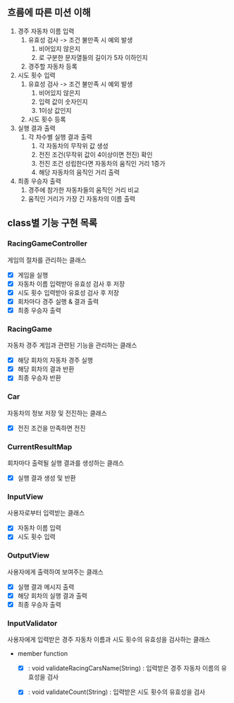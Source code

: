 ## 흐름에 따른 미션 이해

1. 경주 자동차 이름 입력
   1. 유효성 검사 -> 조건 불만족 시 예외 발생
      1. 비어있지 않은지
      2. 로 구분한 문자열들의 길이가 5자 이하인지
   2. 경주할 자동차 등록
2. 시도 횟수 입력
   1. 유효성 검사 -> 조건 불만족 시 예외 발생
      1. 비어있지 않은지
      2. 입력 값이 숫자인지
      3. 1이상 값인지
   2. 시도 횟수 등록
3. 실행 결과 출력
   1. 각 차수별 실행 결과 출력
      1. 각 자동차의 무작위 값 생성
      2. 전진 조건(무작위 값이 4이상이면 전진) 확인
      3. 전진 조건 성립한다면 자동차의 움직인 거리 1증가
      4. 해당 자동차의 움직인 거리 출력
4. 최종 우승자 출력
   1. 경주에 참가한 자동차들의 움직인 거리 비교
   2. 움직인 거리가 가장 긴 자동차의 이름 출력

## class별 기능 구현 목록

### RacingGameController
게임의 절차를 관리하는 클래스

- [x] 게임을 실행
- [x] 자동차 이름 입력받아 유효성 검사 후 저장
- [x] 시도 횟수 입력받아 유효성 검사 후 저장
- [x] 회차마다 경주 실행 & 결과 출력
- [x] 최종 우승자 출력

### RacingGame
자동차 경주 게임과 관련된 기능을 관리하는 클래스

- [x] 해당 회차의 자동차 경주 실행 
- [x] 해당 회차의 결과 반환
- [x] 최종 우승자 반환
  
### Car
자동차의 정보 저장 및 전진하는 클래스

- [x] 전진 조건을 만족하면 전진

### CurrentResultMap
회차마다 출력될 실행 결과를 생성하는 클래스

- [x] 실행 결과 생성 및 반환

### InputView
사용자로부터 입력받는 클래스

- [x] 자동차 이름 입력
- [x] 시도 횟수 입력

### OutputView
사용자에게 출력하여 보여주는 클래스

- [x] 실행 결과 메시지 출력
- [x] 해당 회차의 실행 결과 출력
- [x] 최종 우승자 출력

### InputValidator
사용자에게 입력받은 경주 자동차 이름과 시도 횟수의 유효성을 검사하는 클래스

- member function
    - [x] : void validateRacingCarsName(String) : 입력받은 경주 자동차 이름의 유효성을 검사
    - [x] : void validateCount(String) : 입력받은 시도 횟수의 유효성을 검사

